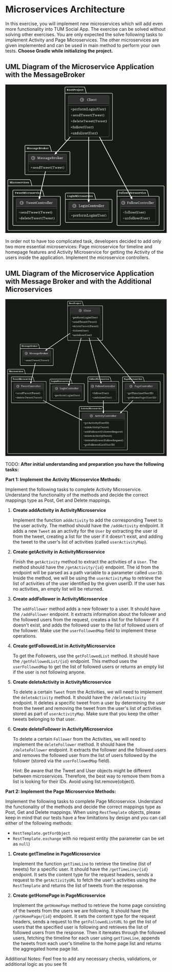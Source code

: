 # Microservices Architecture

In this exercise, you will implement new microservices which will add even more functionality into TUM Social App. The exercise can be solved without solving other exercises. You are only expected the solve following tasks to implement Activity and Page Microservices. The other microservices are given implemented and can be used in main method to perform your own tests. **Choose Gradle while initializing the project.**

## UML Diagram of the Microservice Application with the MessageBroker

![uml_1](uml_1.png)

In order not to have too complicated task, developers decided to add only two more essential microservices: Page microservice for timeline and homepage features and Activity Microservice for getting the Activity of the users inside the application. Implement the microservice controllers.

## UML Diagram of the Microservice Application with Message Broker and with the Additional Microservices

![uml_2](uml_2.png)

TODO: **After initial understanding and preparation you have the following tasks:**

**Part 1: Implement the Activity Microservice Methods:**

Implement the following tasks to complete Activity Microservice. Understand the functionality of the methods and decide the correct mappings type as Post, Get and Delete mappings.

1. **Create addActivity in ActivityMicroservice**
    
    Implement the function `addActivity` to add the corresponding Tweet to the user activity. The method should have the `/addActivity` endpoint. It adds a new `Tweet` as an activity for the `User` by extracting the user id from the tweet, creating a list for the user if it doesn't exist, and adding the tweet to the user's list of activities (called `userActivityMap`).

2. **Create getActivity in ActivityMicroservice**

    Finish the `getActivity` method to extract the activities of a `User`. The method should have the `/getActivity/{id}` endpoint. The id from the endpoint will be parsed as a path variable to a parameter called `userID`. Inside the method, we will be using the `userActivityMap` to retrieve the list of activities of the user identified by the given userID. If the user has no activities, an empty list will be returned.

3. **Create addFollower in ActivityMicroservice**

    The `addFollower` method adds a new follower to a user. It should have the `/addFollower` endpoint. It extracts information about the follower and the followed users from the request, creates a list for the follower if it doesn't exist, and adds the followed user to the list of followed users of the follower. Make use the `userFollowedMap` field to implement these operations.

4. **Create getFollowedList in ActivityMicroservice**

    To get the Followers, use the `getFollowedList` method. It should have the `/getFollowedList/{id}` endpoint. This method uses the `userFollowedMap` to get the list of followed users or returns an empty list if the user is not following anyone.

5. **Create deleteActivity in ActivityMicroservice**
    
    To delete a certain `Tweet` from the Activities, we will need to implement the `deleteActivity` method. It should have the `/deleteActivity` endpoint. It deletes a specific tweet from a user by determining the user from the tweet and removing the tweet from the user's list of activities stored as part of `userActivityMap`. Make sure that you keep the other tweets belonging to that user.

6. **Create deleteFollower in ActivityMicroservice**

    To delete a certain `Follower` from the Activities, we will need to implement the `deleteFollower` method. It should have the `/deleteFollower` endpoint. It extracts the follower and the followed users and removes the followed user from the list of users followed by the follower (stored via the `userFollowedMap` field).

    Hint: Be aware that the Tweet and User objects might be different between microservices. Therefore, the best way to remove them from a list is looking for their IDs. Avoid using list.remove(object).

**Part 2: Implement the Page Microservice Methods:**

Implement the following tasks to complete Page Microservice. Understand the functionality of the methods and decide the correct mappings type as Post, Get and Delete mappings. When using `RestTemplate` objects, please keep in mind that our tests have a few limitations by design and you can call either of the following methods:

- `RestTemplate.getForObject`
- `RestTemplate.exchange` with no request entity (the parameter can be set as `null`)

1. **Create getTimeline in PageMicroservice**

    Implement the function `getTimeLine` to retrieve the timeline (list of tweets) for a specific user. It should have the `/getTimeLine/{id}` endpoint. It sets the content type for the request headers, sends a request to the `getActivityURL` to fetch the user's activities using the `RestTemplate` and returns the list of tweets from the response.

2. **Create getHomePage in PageMicroservice**
    
    Implement the `getHomePage` method to retrieve the home page consisting of the tweets from the users we are following. It should have the `/getHomePage/{id}` endpoint. It sets the content type for the request headers, sends a request to the `getFollowedListURL` to get the list of users that the specified user is following and retrieves the list of followed users from the response. Then it itereates through the followed users, fetching the timeline for each user using `getTimeLine`, appends the tweets from each user's timeline to the home page list and returns the aggregated home page list.

Additional Notes: Feel free to add any necessary checks, validations, or additional logic as you see fit